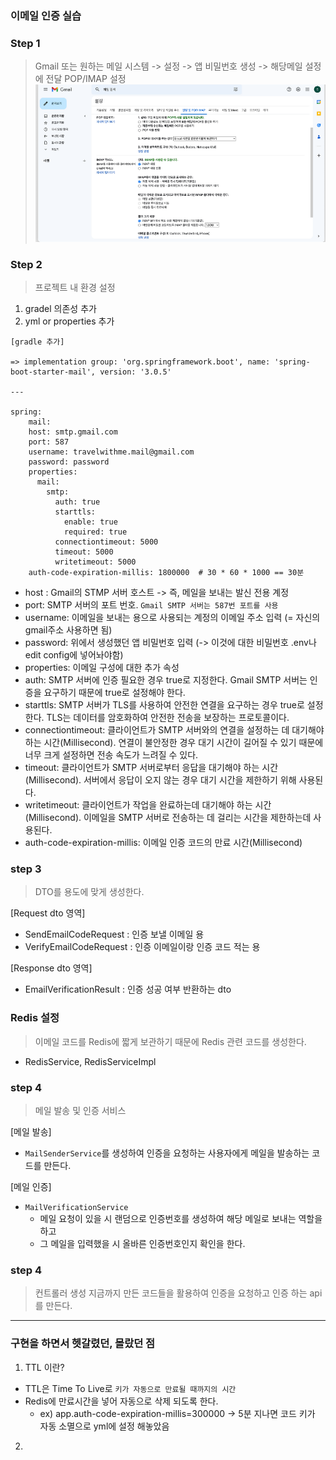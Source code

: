 ### 이메일 인증 실습

### Step 1
> Gmail 또는 원하는 메일 시스템 -> 설정 -> 앱 비밀번호 생성 -> 해당메일 설정에 전달 POP/IMAP 설정
![alt text](../../a_images/smtp_step1.png)

### Step 2
> 프로젝트 내 환경 설정
1. gradel 의존성 추가
2. yml or properties 추가

```
[gradle 추가]

=> implementation group: 'org.springframework.boot', name: 'spring-boot-starter-mail', version: '3.0.5'

---

spring:
	mail:
    host: smtp.gmail.com
    port: 587
    username: travelwithme.mail@gmail.com
    password: password
    properties:
      mail:
        smtp:
          auth: true
          starttls:
            enable: true
            required: true
          connectiontimeout: 5000
          timeout: 5000
          writetimeout: 5000
    auth-code-expiration-millis: 1800000  # 30 * 60 * 1000 == 30분
```
- host : Gmail의 STMP 서버 호스트 -> 즉, 메일을 보내는 발신 전용 계정
- port: SMTP 서버의 포트 번호. `Gmail SMTP 서버는 587번 포트를 사용`
- username: 이메일을 보내는 용으로 사용되는 계정의 이메일 주소 입력 (= 자신의 gmail주소 사용하면 됨)
- password: 위에서 생성했던 앱 비밀번호 입력 (-> 이것에 대한 비밀번호 .env나 edit config에 넣어놔야함)
- properties: 이메일 구성에 대한 추가 속성
- auth: SMTP 서버에 인증 필요한 경우 true로 지정한다. Gmail SMTP 서버는 인증을 요구하기 때문에 true로 설정해야 한다.
- starttls: SMTP 서버가 TLS를 사용하여 안전한 연결을 요구하는 경우 true로 설정한다. TLS는 데이터를 암호화하여 안전한 전송을 보장하는 프로토콜이다.
- connectiontimeout: 클라이언트가 SMTP 서버와의 연결을 설정하는 데 대기해야 하는 시간(Millisecond). 
                     연결이 불안정한 경우 대기 시간이 길어질 수 있기 때문에 너무 크게 설정하면 전송 속도가 느려질 수 있다.
- timeout: 클라이언트가 SMTP 서버로부터 응답을 대기해야 하는 시간(Millisecond). 서버에서 응답이 오지 않는 경우 대기 시간을 제한하기 위해 사용된다.
- writetimeout: 클라이언트가 작업을 완료하는데 대기해야 하는 시간(Millisecond). 이메일을 SMTP 서버로 전송하는 데 걸리는 시간을 제한하는데 사용된다.
- auth-code-expiration-millis: 이메일 인증 코드의 만료 시간(Millisecond)

### step 3
> DTO를 용도에 맞게 생성한다.

[Request dto 영역]
- SendEmailCodeRequest : 인증 보낼 이메일 용
- VerifyEmailCodeRequest : 인증 이메일이랑 인증 코드 적는 용

[Response dto 영역]
- EmailVerificationResult : 인증 성공 여부 반환하는 dto

### Redis 설정
> 이메일 코드를 Redis에 짧게 보관하기 때문에 Redis 관련 코드를 생성한다.

- RedisService, RedisServiceImpl

### step 4
> 메일 발송 및 인증 서비스

[메일 발송]
- `MailSenderService`를 생성하여 인증을 요청하는 사용자에게 메일을 발송하는 코드를 만든다.

[메일 인증]
- `MailVerificationService` 
    - 메일 요청이 있을 시 랜덤으로 인증번호를 생성하여 해당 메일로 보내는 역할을 하고
    - 그 메일을 입력했을 시 올바른 인증번호인지 확인을 한다.

### step 4
> 컨트롤러 생성
> 지금까지 만든 코드들을 활용하여 인증을 요청하고 인증 하는 api를 만든다.

---

### 구현을 하면서 헷갈렸던, 몰랐던 점

1. TTL 이란?
- TTL은 Time To Live로 `키가 자동으로 만료될 때까지의 시간`
- Redis에 만료시간을 넣어 자동으로 삭제 되도록 한다.
    - ex) app.auth-code-expiration-millis=300000 → 5분 지나면 코드 키가 자동 소멸으로 yml에 설정 해놓았음

2. 